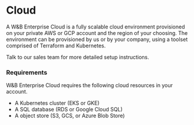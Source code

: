 # Cloud

A W&B Enterprise Cloud is a fully scalable cloud environment provisioned on your private AWS or GCP account and the region of your choosing. The environment can be provisioned by us or by your company, using a toolset comprised of Terraform and Kubernetes.

Talk to our sales team for more detailed setup instructions.

### Requirements

W&B Enterprise Cloud requires the following cloud resources in your account.

* A Kubernetes cluster \(EKS or GKE\)
* A SQL database \(RDS or Google Cloud SQL\)
* A object store \(S3, GCS, or Azure Blob Store\)

